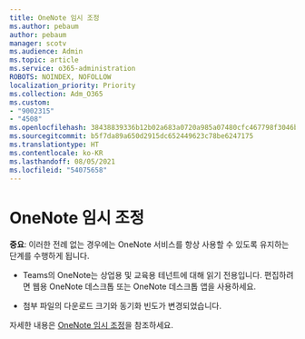 ```yaml
---
title: OneNote 임시 조정
ms.author: pebaum
author: pebaum
manager: scotv
ms.audience: Admin
ms.topic: article
ms.service: o365-administration
ROBOTS: NOINDEX, NOFOLLOW
localization_priority: Priority
ms.collection: Adm_O365
ms.custom:
- "9002315"
- "4508"
ms.openlocfilehash: 38438839336b12b02a683a0720a985a07480cfc467798f3046b809b0144460b1
ms.sourcegitcommit: b5f7da89a650d2915dc652449623c78be6247175
ms.translationtype: HT
ms.contentlocale: ko-KR
ms.lasthandoff: 08/05/2021
ms.locfileid: "54075658"
---
```

# <a name="onenote-temporary-adjustments"></a>OneNote 임시 조정

**중요**: 이러한 전례 없는 경우에는 OneNote 서비스를 항상 사용할 수 있도록 유지하는 단계를 수행하게 됩니다.

- Teams의 OneNote는 상업용 및 교육용 테넌트에 대해 읽기 전용입니다. 편집하려면 웹용 OneNote 데스크톱 또는 OneNote 데스크톱 앱을 사용하세요.

- 첨부 파일의 다운로드 크기와 동기화 빈도가 변경되었습니다.

자세한 내용은 [OneNote 임시 조정](https://techcommunity.microsoft.com/t5/onenote-service-updates/awareness-of-temporary-adjustments-in-microsoft-onenote/m-p/1248100)을 참조하세요.
